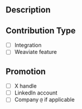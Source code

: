 <!--
Thank you for contributing to Weaviate recipes! Please fill out the information below!
-->

## Description 
<!-- A short description of the added notebook -->

## Contribution Type
- [ ] Integration
- [ ] Weaviate feature

## Promotion 
<!-- Fill this section in if you would like us to promote your notebook on socials -->
- [ ] X handle
- [ ] LinkedIn account
- [ ] Company `@` if applicable

